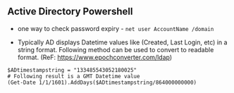 Active Directory Powershell
------------
* one way to check password expiry - `net user AccountName /domain`

* Typically AD displays Datetime values like (Created, Last Login, etc) in a string format. Following method can be used to convert to readable format. (ReF: https://www.epochconverter.com/ldap)
```
$ADtimestampstring = "133485543052180025"
# Following result is a GMT Datetime value 
(Get-Date 1/1/1601).AddDays($ADtimestampstring/864000000000)
```
